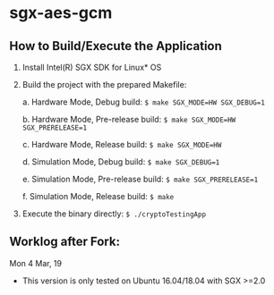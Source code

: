 # sgx-aes-gcm

## How to Build/Execute the Application 
1. Install Intel(R) SGX SDK for Linux* OS
2. Build the project with the prepared Makefile:

    a. Hardware Mode, Debug build:
`
    $ make SGX_MODE=HW SGX_DEBUG=1
`

    b. Hardware Mode, Pre-release build:
`
    $ make SGX_MODE=HW SGX_PRERELEASE=1
`

    c. Hardware Mode, Release build:
`
    $ make SGX_MODE=HW
`

    d. Simulation Mode, Debug build:
`
    $ make SGX_DEBUG=1
`

    e. Simulation Mode, Pre-release build:
`
    $ make SGX_PRERELEASE=1
`

    f. Simulation Mode, Release build:
`
    $ make
`

3. Execute the binary directly:
`
    $ ./cryptoTestingApp
`

## Worklog after Fork:
Mon 4 Mar, 19
- This version is only tested on Ubuntu 16.04/18.04 with SGX >=2.0
